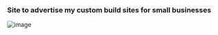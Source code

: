 ### Site to advertise my custom build sites for small businesses

![image](https://user-images.githubusercontent.com/44857032/235830538-28b319bc-0440-44fc-8390-7b3fcb53ca9f.png)
